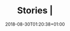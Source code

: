 ---
title: "Stories |"
date: 2018-08-30T01:20:38+01:00
header:
  background: false
heading: "56 people helped so far in Wigan & Leigh"
button:
  url: "#URL"
  text: "Donate and make a real change"
intro: |
  **Lorem ipsum dolor sit amet, consectetur adipisicing elit. Doloremque laborum voluptatibus, eius in a quas aspernatur harum autem, amet, nostrum libero facilis. Neque impedit quidem fugit adipisci, eius perspiciatis. Maiores?**
---